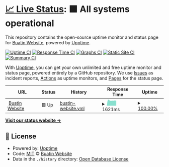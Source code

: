 # [📈 Live Status](https://buatin.website): <!--live status--> **🟩 All systems operational**

This repository contains the open-source uptime monitor and status page for [Buatin Website](https://buatin.website), powered by [Upptime](https://github.com/upptime/upptime).

[![Uptime CI](https://github.com/Buatin-Website/buatin-website-monitor/workflows/Uptime%20CI/badge.svg)](https://github.com/Buatin-Website/buatin-website-monitor/actions?query=workflow%3A%22Uptime+CI%22)
[![Response Time CI](https://github.com/Buatin-Website/buatin-website-monitor/workflows/Response%20Time%20CI/badge.svg)](https://github.com/Buatin-Website/buatin-website-monitor/actions?query=workflow%3A%22Response+Time+CI%22)
[![Graphs CI](https://github.com/Buatin-Website/buatin-website-monitor/workflows/Graphs%20CI/badge.svg)](https://github.com/Buatin-Website/buatin-website-monitor/actions?query=workflow%3A%22Graphs+CI%22)
[![Static Site CI](https://github.com/Buatin-Website/buatin-website-monitor/workflows/Static%20Site%20CI/badge.svg)](https://github.com/Buatin-Website/buatin-website-monitor/actions?query=workflow%3A%22Static+Site+CI%22)
[![Summary CI](https://github.com/Buatin-Website/buatin-website-monitor/workflows/Summary%20CI/badge.svg)](https://github.com/Buatin-Website/buatin-website-monitor/actions?query=workflow%3A%22Summary+CI%22)

With [Upptime](https://upptime.js.org), you can get your own unlimited and free uptime monitor and status page, powered entirely by a GitHub repository. We use [Issues](https://github.com/Buatin-Website/buatin-website-monitor/issues) as incident reports, [Actions](https://github.com/Buatin-Website/buatin-website-monitor/actions) as uptime monitors, and [Pages](https://buatin.website) for the status page.

<!--start: status pages-->
<!-- This summary is generated by Upptime (https://github.com/upptime/upptime) -->
<!-- Do not edit this manually, your changes will be overwritten -->
<!-- prettier-ignore -->
| URL | Status | History | Response Time | Uptime |
| --- | ------ | ------- | ------------- | ------ |
| <img alt="" src="https://favicons.githubusercontent.com/buatin.website" height="13"> [Buatin Website](https://buatin.website) | 🟩 Up | [buatin-website.yml](https://github.com/Buatin-Website/monitor/commits/HEAD/history/buatin-website.yml) | <details><summary><img alt="Response time graph" src="./graphs/buatin-website/response-time-week.png" height="20"> 1621ms</summary><br><a href="https://Buatin-Website.github.io/monitor/history/buatin-website"><img alt="Response time 1924" src="https://img.shields.io/endpoint?url=https%3A%2F%2Fraw.githubusercontent.com%2FBuatin-Website%2Fmonitor%2FHEAD%2Fapi%2Fbuatin-website%2Fresponse-time.json"></a><br><a href="https://Buatin-Website.github.io/monitor/history/buatin-website"><img alt="24-hour response time 1547" src="https://img.shields.io/endpoint?url=https%3A%2F%2Fraw.githubusercontent.com%2FBuatin-Website%2Fmonitor%2FHEAD%2Fapi%2Fbuatin-website%2Fresponse-time-day.json"></a><br><a href="https://Buatin-Website.github.io/monitor/history/buatin-website"><img alt="7-day response time 1621" src="https://img.shields.io/endpoint?url=https%3A%2F%2Fraw.githubusercontent.com%2FBuatin-Website%2Fmonitor%2FHEAD%2Fapi%2Fbuatin-website%2Fresponse-time-week.json"></a><br><a href="https://Buatin-Website.github.io/monitor/history/buatin-website"><img alt="30-day response time 1663" src="https://img.shields.io/endpoint?url=https%3A%2F%2Fraw.githubusercontent.com%2FBuatin-Website%2Fmonitor%2FHEAD%2Fapi%2Fbuatin-website%2Fresponse-time-month.json"></a><br><a href="https://Buatin-Website.github.io/monitor/history/buatin-website"><img alt="1-year response time 1924" src="https://img.shields.io/endpoint?url=https%3A%2F%2Fraw.githubusercontent.com%2FBuatin-Website%2Fmonitor%2FHEAD%2Fapi%2Fbuatin-website%2Fresponse-time-year.json"></a></details> | <details><summary><a href="https://Buatin-Website.github.io/monitor/history/buatin-website">100.00%</a></summary><a href="https://Buatin-Website.github.io/monitor/history/buatin-website"><img alt="All-time uptime 99.89%" src="https://img.shields.io/endpoint?url=https%3A%2F%2Fraw.githubusercontent.com%2FBuatin-Website%2Fmonitor%2FHEAD%2Fapi%2Fbuatin-website%2Fuptime.json"></a><br><a href="https://Buatin-Website.github.io/monitor/history/buatin-website"><img alt="24-hour uptime 100.00%" src="https://img.shields.io/endpoint?url=https%3A%2F%2Fraw.githubusercontent.com%2FBuatin-Website%2Fmonitor%2FHEAD%2Fapi%2Fbuatin-website%2Fuptime-day.json"></a><br><a href="https://Buatin-Website.github.io/monitor/history/buatin-website"><img alt="7-day uptime 100.00%" src="https://img.shields.io/endpoint?url=https%3A%2F%2Fraw.githubusercontent.com%2FBuatin-Website%2Fmonitor%2FHEAD%2Fapi%2Fbuatin-website%2Fuptime-week.json"></a><br><a href="https://Buatin-Website.github.io/monitor/history/buatin-website"><img alt="30-day uptime 99.95%" src="https://img.shields.io/endpoint?url=https%3A%2F%2Fraw.githubusercontent.com%2FBuatin-Website%2Fmonitor%2FHEAD%2Fapi%2Fbuatin-website%2Fuptime-month.json"></a><br><a href="https://Buatin-Website.github.io/monitor/history/buatin-website"><img alt="1-year uptime 99.89%" src="https://img.shields.io/endpoint?url=https%3A%2F%2Fraw.githubusercontent.com%2FBuatin-Website%2Fmonitor%2FHEAD%2Fapi%2Fbuatin-website%2Fuptime-year.json"></a></details>

<!--end: status pages-->

[**Visit our status website →**](https://buatin.website)

## 📄 License

- Powered by: [Upptime](https://github.com/upptime/upptime)
- Code: [MIT](./LICENSE) © [Buatin Website](https://buatin.website)
- Data in the `./history` directory: [Open Database License](https://opendatacommons.org/licenses/odbl/1-0/)
